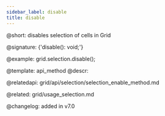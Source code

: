 ```yaml
---
sidebar_label: disable
title: disable
---          
```


@short: disables selection of cells in Grid

@signature: {'disable(): void;'}

@example:
grid.selection.disable();

@template: api_method
@descr:

@relatedapi: 
grid/api/selection/selection_enable_method.md

@related: grid/usage_selection.md

@changelog:
added in v7.0